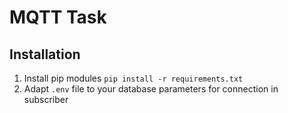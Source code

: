 # MQTT Task

## Installation

1. Install pip modules `pip install -r requirements.txt`
2. Adapt `.env` file to your database parameters for connection in subscriber
